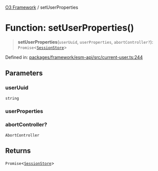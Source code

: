 [O3 Framework](../API.md) / setUserProperties

# Function: setUserProperties()

> **setUserProperties**(`userUuid`, `userProperties`, `abortController?`): `Promise`\<[`SessionStore`](../type-aliases/SessionStore.md)\>

Defined in: [packages/framework/esm-api/src/current-user.ts:244](https://github.com/habeshabro/openmrs-esm-core/blob/main/packages/framework/esm-api/src/current-user.ts#L244)

## Parameters

### userUuid

`string`

### userProperties

### abortController?

`AbortController`

## Returns

`Promise`\<[`SessionStore`](../type-aliases/SessionStore.md)\>
